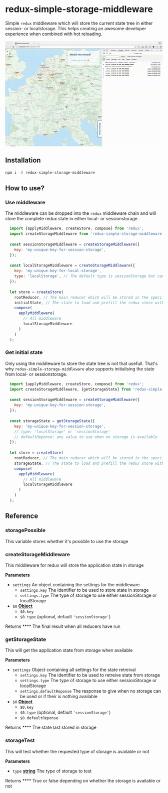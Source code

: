 # redux-simple-storage-middleware

Simple `redux` middleware which will store the current state tree in either session- or localstorage. This helps creating an awesome developer experience when combined with hot reloading.

![Demo](images/reduxSimpleStorageMiddleware.gif)

## Installation

```bash
npm i -S redux-simple-storage-middleware
```

## How to use?

### Use middleware

The middleware can be dropped into the `redux` middleware chain and will store the complete redux state in either local- or sessionstorage.

```js
  import {applyMiddleware, createStore, compose} from 'redux';
  import createStorageMiddleware from 'redux-simple-storage-middleware';

  const sessionStorageMiddleware = createStorageMiddleware({
    key: 'my-unique-key-for-session-storage',
  });

  const localStorageMiddleware = createStorageMiddleware({
    key: 'my-unique-key-for-local-storage',
    type: 'localStorage', // The default type is sessionStorage but can be switched to localStorage
  });

  let store = createStore(
    rootReducer, // The main reducer which will be stored in the specified storage
    initialState, // The state to load and prefill the redux store with
    compose(
      applyMiddleware(
        // All middleware
        localStorageMiddleware
      )
    )
  );
```

### Get initial state

Only using the middleware to store the state tree is not that usefull. That's why `redux-simple-storage-middleware` also supports initialising the state from local- or sessionstorage.

```js
  import {applyMiddleware, createStore, compose} from 'redux';
  import createStorageMiddleware, {getStorageState} from 'redux-simple-storage-middleware';

  const sessionStorageMiddleware = createStorageMiddleware({
    key: 'my-unique-key-for-session-storage',
  });

  const storageState = getStorageState({
    key: 'my-unique-key-for-session-storage',
    // type: 'localStorage' or 'sessionStorage'
    // defaultReponse: any value to use when no storage is available
  });

  let store = createStore(
    rootReducer, // The main reducer which will be stored in the specified storage
    storageState, // The state to load and prefill the redux store with
    compose(
      applyMiddleware(
        // All middleware
        localStorageMiddleware
      )
    )
  );
```

## Reference

### storagePossible

This variable stores whether it's possible to use the storage

### createStorageMiddleware

This middleware for redux will store the application state in storage

**Parameters**

-   `settings`  An object containing the settings for the middleware
    -   `settings.key`  The identifier to be used to store state in storage
    -   `settings.type`  The type of storage to use either sessionStorage or localStorage
-   `$0` **[Object](https://developer.mozilla.org/en-US/docs/Web/JavaScript/Reference/Global_Objects/Object)** 
    -   `$0.key`  
    -   `$0.type`   (optional, default `'sessionStorage'`)

Returns **** The final result when all reducers have run

### getStorageState

This will get the application state from storage when available

**Parameters**

-   `settings`  Object containing all settings for the state retreival
    -   `settings.key`  The identifier to be used to retreive state from storage
    -   `settings.type`  The type of storage to use either sessionStorage or localStorage
    -   `settings.defaultReponse`  The response to give when no storage can be used or if their is nothing available
-   `$0` **[Object](https://developer.mozilla.org/en-US/docs/Web/JavaScript/Reference/Global_Objects/Object)** 
    -   `$0.key`  
    -   `$0.type`   (optional, default `'sessionStorage'`)
    -   `$0.defaultReponse`  

Returns **** The state last stored in storage

### storageTest

This will test whether the requested type of storage is available or not

**Parameters**

-   `type` **[string](https://developer.mozilla.org/en-US/docs/Web/JavaScript/Reference/Global_Objects/String)** The type of storage to test

Returns **** True or false depending on whether the storage is available or not
